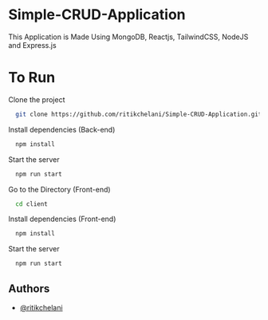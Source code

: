
# Simple-CRUD-Application

This Application is Made Using MongoDB, Reactjs, TailwindCSS, NodeJS and Express.js 

# To Run 





Clone the project

```bash
  git clone https://github.com/ritikchelani/Simple-CRUD-Application.git
```


Install dependencies (Back-end)

```bash
  npm install
```

Start the server

```bash
  npm run start
```

Go to the Directory (Front-end)

```bash
  cd client
```

Install dependencies (Front-end)

```bash
  npm install
```

Start the server

```bash
  npm run start
```

## Authors

- [@ritikchelani](https://github.com/ritikchelani)

